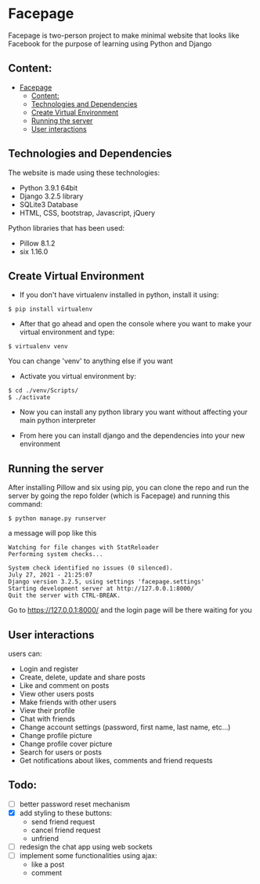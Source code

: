 # Facepage

Facepage is two-person project to make minimal website that looks like Facebook for the purpose of learning using Python and Django

## Content:
- [Facepage](#facepage)
  - [Content:](#content)
  - [Technologies and Dependencies](#technologies-and-dependencies)
  - [Create Virtual Environment](#create-virtual-environment)
  - [Running the server](#running-the-server)
  - [User interactions](#user-interactions)

## Technologies and Dependencies
The website is made using these technologies:
* Python 3.9.1 64bit
* Django 3.2.5 library
* SQLite3 Database
* HTML, CSS, bootstrap, Javascript, jQuery

Python libraries that has been used:
* Pillow 8.1.2
* six 1.16.0

## Create Virtual Environment
* If you don't have virtualenv installed in python, install it using:
~~~
$ pip install virtualenv
~~~
* After that go ahead and open the console where you want to make your virtual environment and type:
~~~
$ virtualenv venv
~~~
You can change 'venv' to anything else if you want

* Activate you virtual environment by:
~~~
$ cd ./venv/Scripts/
$ ./activate
~~~
* Now you can install any python library you want without affecting your main python interpreter

* From here you can install django and the dependencies into your new environment

## Running the server
After installing Pillow and six using pip, you can clone the repo and run the server by going the repo folder (which is Facepage) and running this command:
~~~
$ python manage.py runserver
~~~
a message will pop like this
~~~
Watching for file changes with StatReloader
Performing system checks...

System check identified no issues (0 silenced).
July 27, 2021 - 21:25:07
Django version 3.2.5, using settings 'facepage.settings'
Starting development server at http://127.0.0.1:8000/
Quit the server with CTRL-BREAK.
~~~
Go to https://127.0.0.1:8000/ and the login page will be there waiting for you

## User interactions
users can:

* Login and register
* Create, delete, update and share posts
* Like and comment on posts
* View other users posts
* Make friends with other users
* View their profile
* Chat with friends
* Change account settings (password, first name, last name, etc...)
* Change profile picture
* Change profile cover picture
* Search for users or posts
* Get notifications about likes, comments and friend requests


## Todo:
- [ ] better password reset mechanism
- [x] add styling to these buttons:
    * send friend request
    * cancel friend request
    * unfriend
- [ ] redesign the chat app using web sockets
- [ ] implement some functionalities using ajax:
    * like a post
    * comment
